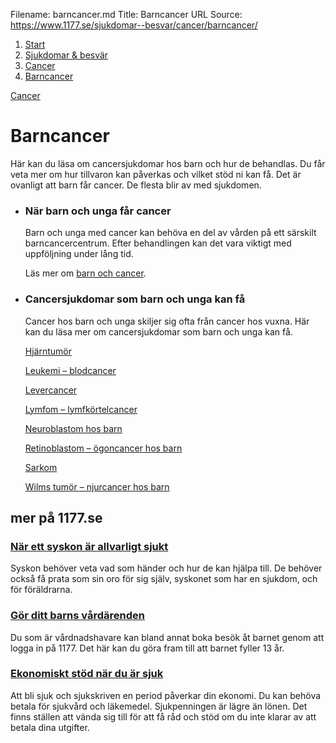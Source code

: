 Filename: barncancer.md
Title: Barncancer
URL Source: https://www.1177.se/sjukdomar--besvar/cancer/barncancer/

1.  [Start](https://www.1177.se/)
2.  [Sjukdomar & besvär](https://www.1177.se/sjukdomar--besvar/)
3.  [Cancer](https://www.1177.se/sjukdomar--besvar/cancer/)
4.  [Barncancer](https://www.1177.se/sjukdomar--besvar/cancer/barncancer/)

[Cancer](https://www.1177.se/sjukdomar--besvar/cancer/)

Barncancer
==========

Här kan du läsa om cancersjukdomar hos barn och hur de behandlas. Du får veta mer om hur tillvaron kan påverkas och vilket stöd ni kan få. Det är ovanligt att barn får cancer. De flesta blir av med sjukdomen.

*   ### När barn och unga får cancer
    
    Barn och unga med cancer kan behöva en del av vården på ett särskilt barncancercentrum. Efter behandlingen kan det vara viktigt med uppföljning under lång tid.
    
    Läs mer om [barn och cancer](https://www.1177.se/link/f51edcbc065c438295cf49c9120ef4b5.aspx).
    

*   ### Cancersjukdomar som barn och unga kan få
    
    Cancer hos barn och unga skiljer sig ofta från cancer hos vuxna. Här kan du läsa mer om cancersjukdomar som barn och unga kan få.
    
    [Hjärntumör](https://www.1177.se/link/c4eed9ba980e469d93d9ca7f82c8b7b8.aspx)
    
    [Leukemi – blodcancer](https://www.1177.se/link/f7b0f314fae2434e88106b8429c7185d.aspx)
    
    [Levercancer](https://www.1177.se/link/c0aa54599dba465198dd9c264f32240c.aspx)
    
    [Lymfom – lymfkörtelcancer](https://www.1177.se/link/acea48ffaa7342778546a5ba38054827.aspx)
    
    [Neuroblastom hos barn](https://www.1177.se/link/fe197cc6330d43c7bbdeedfb16153db5.aspx)
    
    [Retinoblastom – ögoncancer hos barn](https://www.1177.se/link/af46880220e94139b34723926b4fa369.aspx)
    
    [Sarkom](https://www.1177.se/link/4bdff53a582849d2863e69b301f7e189.aspx)
    
    [Wilms tumör – njurcancer hos barn](https://www.1177.se/link/f00385c5bf40412191772918189c1ea6.aspx)
    

mer på 1177.se
--------------

### [När ett syskon är allvarligt sjukt](https://www.1177.se/barn--gravid/nar-familjelivet-ar-svart/att-ma-daligt-som-foralder/att-prata-med-barn-nar-en-foralder-ar-allvarligt-sjuk/#section-105317)

Syskon behöver veta vad som händer och hur de kan hjälpa till. De behöver också få prata som sin oro för sig själv, syskonet som har en sjukdom, och för föräldrarna.

### [Gör ditt barns vårdärenden](https://www.1177.se/om-1177/nar-du-loggar-in-pa-1177.se/det-har-kan-du-gora-nar-du-loggat-in/gor-ditt-barns-vardarenden-via-natet/)

Du som är vårdnadshavare kan bland annat boka besök åt barnet genom att logga in på 1177. Det här kan du göra fram till att barnet fyller 13 år.

### [Ekonomiskt stöd när du är sjuk](https://www.1177.se/sa-fungerar-varden/kostnader-och-ersattningar/ekonomiskt-stod-nar-du-ar-sjuk/)

Att bli sjuk och sjukskriven en period påverkar din ekonomi. Du kan behöva betala för sjukvård och läkemedel. Sjukpenningen är lägre än lönen. Det finns ställen att vända sig till för att få råd och stöd om du inte klarar av att betala dina utgifter.
